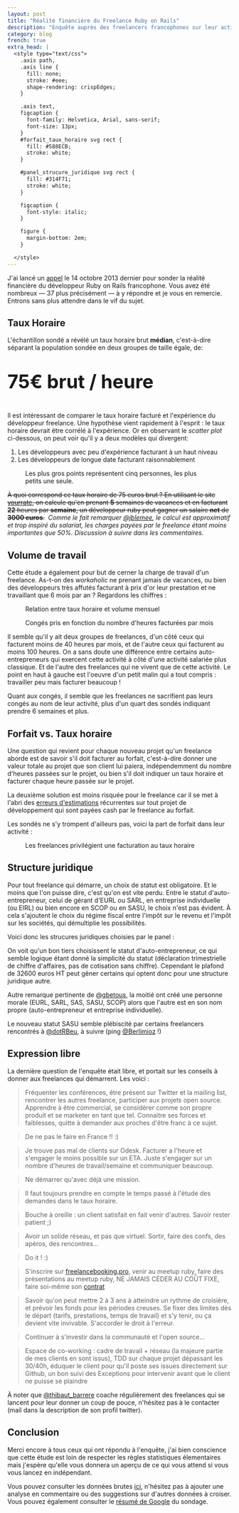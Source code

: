 ```yaml
---
layout: post
title: "Réalité financière du Freelance Ruby on Rails"
description: "Enquête auprès des freelancers francophones sur leur activité"
category: blog
french: true
extra_head: |
  <style type="text/css">
    .axis path,
    .axis line {
      fill: none;
      stroke: #eee;
      shape-rendering: crispEdges;
    }

    .axis text,
    figcaption {
      font-family: Helvetica, Arial, sans-serif;
      font-size: 13px;
    }
    #forfait_taux_horaire svg rect {
      fill: #588ECB;
      stroke: white;
    }

    #panel_strucure_juridique svg rect {
      fill: #314F71;
      stroke: white;
    }

    figcaption {
      font-style: italic;
    }

    figure {
      margin-bottom: 2em;
    }

  </style>
---
```


J'ai lancé un [appel](https://groups.google.com/forum/#!topic/railsfrance/BPwrappeXlc)
le 14 octobre 2013 dernier pour sonder la réalité financière du développeur Ruby on Rails
francophone. Vous avez été nombreux — 37 plus précisément — à y répondre et je vous en remercie. Entrons
sans plus attendre dans le vif du sujet.

## Taux Horaire

L'échantillon sondé a révélé un taux horaire brut **médian**, c'est-à-dire séparant la population
sondée en deux groupes de taille égale, de:

<div class="center" style="font-size: 3em; font-weight: bold; margin: 1em 0">
   75€ brut / heure
</div>

Il est intéressant de comparer le taux horaire facturé et l'expérience du
développeur freelance. Une hypothèse vient rapidement à l'esprit : le taux horaire devrait
être corrélé à l'expérience. Or en observant le *scatter plot* ci-dessous, on peut voir
qu'il y a deux modèles qui divergent:

1. Les développeurs avec peu d'expérience facturant à un haut niveau
2. Les développeurs de longue date facturant raisonnablement

<figure class="center">
  <div id="houly_rate_by_experience_chart">
  </div>
  <figcaption>Les plus gros points représentent cinq personnes, les plus petits une seule.</figcaption>
</figure>

<del>À quoi correspond ce taux horaire de 75 euros brut ? En utilisant le site
[yourrate](http://yourrate.co), on calcule qu'en prenant **5** semaines de
vacances et en facturant **22** heures par **semaine**, un
développeur ruby peut gagner un salaire **net** de **3000 euros**.</del>
<em>&nbsp;Comme le fait remarquer <a href="http://twitter.com/jblemee">@jblemee</a>,
le calcul est approximatif et trop inspiré du salariat, les charges payées par le freelance
étant moins importantes que 50%. Discussion à suivre dans les commentaires.</em>

## Volume de travail

Cette étude a également pour but de cerner la charge de travail d'un freelance.
As-t-on des *workaholic* ne prenant jamais de vacances, ou bien des développeurs
très affutés facturant à prix d'or leur prestation et ne travaillant que 6 mois par an ?
Regardons les chiffres :

<figure class="center">
  <div id="quality_or_quantity">
  </div>
  <figcaption>Relation entre taux horaire et volume mensuel</figcaption>
</figure>


<figure class="center">
  <div id="work_load">
  </div>
  <figcaption>Congés pris en fonction du nombre d'heures facturées par mois</figcaption>
</figure>

Il semble qu'il y ait deux groupes de freelances, d'un côté ceux qui facturent moins
de 40 heures par mois, et de l'autre ceux qui facturent au moins 100 heures.
On a sans doute une différence entre certains auto-entrepreneurs qui exercent cette
activité à côté d'une activité salariée plus classique. Et de l'autre des freelances
qui ne vivent que de cette activité. Le point en haut à gauche est l'oeuvre d'un petit
malin qui a tout compris : travailler peu mais facturer beaucoup !

Quant aux congés, il semble que les freelances ne sacrifient pas leurs congés au nom
de leur activité, plus d'un quart des sondés indiquant prendre 6 semaines et plus.

## Forfait vs. Taux horaire

Une question qui revient pour chaque nouveau projet qu'un freelance aborde est de
savoir s'il doit facturer au forfait, c'est-à-dire donner une valeur totale au projet
que son client lui paiera, indépendemment du nombre d'heures passées sur le projet,
ou bien s'il doit indiquer un taux horaire et facturer chaque heure passée sur le
projet.

La deuxième solution est moins risquée pour le freelance car il se met à l'abri
des [erreurs d'estimations](http://www.quora.com/Engineering-Management/Why-are-software-development-task-estimations-regularly-off-by-a-factor-of-2-3) récurrentes sur tout projet de développement
qui sont payées cash par le freelance au forfait.

Les sondés ne s'y trompent d'ailleurs pas, voici la part de forfait dans leur activité :

<figure class="center">
  <div id="forfait_taux_horaire">
  </div>
  <figcaption>Les freelances privilégient une facturation au taux horaire</figcaption>
</figure>

## Structure juridique

Pour tout freelance qui démarre, un choix de statut est obligatoire. Et le moins
que l'on puisse dire, c'est qu'on est vite perdu. Entre le statut d'auto-entrepreneur,
celui de gérant d'EURL ou SARL, en entreprise individuelle (ou EIRL) ou bien encore
en SCOP ou en SASU, le choix n'est pas évident. À cela s'ajoutent le choix du
régime fiscal entre l'impôt sur le revenu et l'impôt sur les sociétés, qui démultiplie
les possibilités.

Voici donc les strucures juridiques choisies par le panel :

<figure class="center">
  <div id="panel_strucure_juridique">
  </div>
</figure>

On voit qu'un bon tiers choisissent le statut d'auto-entrepreneur,
ce qui semble logique étant donné la
simplicité du statut (déclaration trimestrielle de chiffre d'affaires, pas
de cotisation sans chiffre). Cependant le plafond de 32600 euros HT peut gêner
certains qui optent donc pour une structure juridique autre.

Autre remarque pertinente de [@gbetous](http://twitter.com/gbetous), la moitié
ont créé une personne morale (EURL, SARL, SAS, SASU, SCOP) alors que l'autre est
en son nom propre (auto-entrepreneur et entreprise individuelle).

Le nouveau statut SASU semble plébiscité par certains freelancers rencontrés à
<a href="https://twitter.com/dotrbeu">@dotRBeu</a>, à suivre
(ping <a href="https://twitter.com/Berlimioz">@Berlimioz</a> !)

## Expression libre

La dernière question de l'enquête était libre, et portait sur les conseils à donner
aux freelances qui démarrent. Les voici :

> Fréquenter les conférences, être présent sur Twitter et la mailing list, rencontrer les autres freelance, participer aux projets open source. Apprendre à être commercial, se considérer comme son propre produit et se marketer en tant que tel. Connaitre ses forces et faiblesses, quitte à demander aux proches d'être franc à ce sujet.

> De ne pas le faire en France !! :)

> Je trouve pas mal de clients sur Odesk. Facturer a l'heure et s'engager le moins possible sur un ETA. Juste s'engager sur un nombre d'heures de travail/semaine et communiquer beaucoup.

> Ne démarrer qu'avec déjà une mission.

> Il faut toujours prendre en compte le temps passé à l'étude des demandes dans le taux horaire.

> Bouche à oreille : un client satisfait en fait venir d'autres. Savoir rester patient ;)

> Avoir un solide réseau, et pas que virtuel. Sortir, faire des confs, des apéros, des rencontres...

> Do it ! :)

> S'inscrire sur [freelancebooking.pro](http://freelancebooking.pro/fr), venir au meetup ruby, faire des présentations au meetup ruby, NE JAMAIS CÉDER AU COÛT FIXE, faire soi-même son [contrat](https://github.com/tibastral/contrats-francais)

> Savoir qu'on peut mettre 2 à 3 ans à atteindre un rythme de croisière, et prévoir les fonds pour les périodes creuses. Se fixer des limites dès le départ (tarifs, prestations, temps de travail) et s'y tenir, ou ça devient vite invivable. S'accorder le droit à l'erreur.

> Continuer à s'investir dans la communauté et l'open source...

> Espace de co-working : cadre de travail + réseau (la majeure partie de mes clients en sont issus), TDD sur chaque projet dépassant les 30/40h, éduquer le client pour qu'il poste ses issues directement sur Github, un bon suivi des Exceptions pour intervenir avant que le client ne puisse se plaindre

À noter que [@thibaut_barrere](http://twitter.com/thibaut_barrere) coache régulièrement des freelances qui se lancent pour leur donner un coup de pouce, n'hésitez pas à le contacter (mail dans la description de son profil twitter).

## Conclusion

Merci encore à tous ceux qui ont répondu à l'enquête, j'ai bien conscience que
cette étude est loin de respecter les règles statistiques élementaires mais
j'espère qu'elle vous donnera un aperçu de ce qui vous attend si vous vous lancez
en indépendant.

Vous pouvez consulter les données brutes
[ici](https://github.com/ssaunier/ssaunier.github.io/blob/master/data/french_freelance_ruby_on_rails.tsv),
n'hésitez pas à ajouter une analyse en commentaire ou des suggestions sur d'autres
données à croiser. Vous pouvez également consulter le [résumé de Google](https://docs.google.com/forms/d/1Ge7K6DO54Lzf-1wRwu_nJhYwMfpcXJvxaBMDLxCHNi4/viewanalytics) du sondage.

<script src="http://d3js.org/d3.v3.min.js">
</script>

<script>
var margin = {top: 20, right: 20, bottom: 30, left: 40},
    width = 600 - margin.left - margin.right,
    height = 320 - margin.top - margin.bottom;

var color = d3.scale.category10();

function create_svg(selector) {
  return d3.select(selector).append("svg")
      .attr("width", width + margin.left + margin.right)
      .attr("height", height + margin.top + margin.bottom)
    .append("g")
      .attr("transform", "translate(" + margin.left + "," + margin.top + ")");
}

function x_axis(svg, xAxis, height, width) {
  return svg.append("g")
      .attr("class", "x axis")
      .attr("transform", "translate(0," + height + ")")
      .call(xAxis)
    .append("text")
      .attr("class", "label")
      .attr("x", width)
      .attr("y", -6)
      .style("text-anchor", "end");
}

function y_axis(svg, yAxis) {
  return svg.append("g")
      .attr("class", "y axis")
      .call(yAxis)
    .append("text")
      .attr("class", "label")
      .attr("transform", "rotate(-90)")
      .attr("y", 6)
      .attr("dy", ".71em")
      .style("text-anchor", "end")
}

function plot_dots(svg, data, r, cx, cy, fill) {
  return svg.selectAll(".dot")
      .data(data)
    .enter().append("circle")
      .attr("class", "dot")
      .attr("r", r)
      .attr("cx", cx)
      .attr("cy", cy)
      .style("fill", fill);
}

function type(d) {
  d.hourlyRate = +d.hourlyRate;
  d.monthBilledHours = +d.monthBilledHours;
  d.experience = +d.experience;
  d.holidayWeeks = +d.holidayWeeks;
  return d;
}

(function() {
  var x = d3.scale.linear()
    .range([0, width]);

  var y = d3.scale.linear()
    .range([height, 0]);

  var xAxis = d3.svg.axis()
      .scale(x.domain([0, 6]))
      .tickValues([0, 1, 2, 3, 4, 5])
      .tickFormat(function (d) { return d; })
      .orient("bottom");

  var yAxis = d3.svg.axis()
      .scale(y)
      .tickValues([0, 25, 50, 75, 100, 125, 150])
      .orient("left");

  var svg = create_svg("#houly_rate_by_experience_chart");

  d3.tsv("/data/french_freelance_ruby_on_rails.tsv", type, function(error, data) {
    var tuples = {};
    var max_r = 0;
    var tuple_selector = function(d) {
      return d.experience + "-" + d.hourlyRate;
    }
    data.forEach(function(d) {
      var key = tuple_selector(d);
      if (tuples[key]) {
        tuples[key] += 1;
      } else {
        tuples[key] = 1;
      }
      max_r = Math.max(max_r, tuples[key]);
    });

    var r = d3.scale.linear()
              .domain([1, max_r])
              .range([3, 15]);

    y.domain(d3.extent(data, function(d) { return d.hourlyRate; })).nice();

    x_axis(svg, xAxis, height, width)
      .text("Expérience (années)");

    y_axis(svg, yAxis)
      .text("Taux horaire (€)");

    var vLineY = height * 4.0 / 7 + 3;
    svg.selectAll(".vline").data(d3.range(26)).enter()
      .append("line")
      .attr("y1", vLineY)
      .attr("y2", vLineY)
      .attr("x1", 0)
      .attr("x2", width)
      .style("stroke", "#eee")
      .style("shape-rendering", "crispEdges");

    plot_dots(svg, data,
      function(d) { return r(tuples[tuple_selector(d)]); },
      function(d) { return x(d.experience); },
      function(d) { return y(d.hourlyRate); },
      function(d) { return color(d.hourlyRate >= 75); });
  });
})();

(function() {
  var x = d3.scale.linear()
    .range([0, width]);

  var y = d3.scale.linear()
    .range([height, 0]);

  var xAxis = d3.svg.axis()
      .scale(x.domain([0, 180]))
      .ticks(9)
      .tickFormat(function (d) { return d; })
      .orient("bottom");

  var yAxis = d3.svg.axis()
      .scale(y.domain([0, 6]))
      .tickValues([0, 1, 2, 3, 4, 5, "6+"])
      .tickFormat(function (d) { return d; })
      .orient("left");

  var svg = create_svg("#work_load");

  d3.tsv("/data/french_freelance_ruby_on_rails.tsv", type, function(error, data) {
    var tuples = {};
    var max_r = 0;
    var tuple_selector = function(d) {
      return d.monthBilledHours + "-" + d.holidayWeeks;
    }

    data.forEach(function(d) {
      var key = tuple_selector(d);

      if (tuples[key]) {
        tuples[key] += 1;
      } else {
        tuples[key] = 1;
      }
      max_r = Math.max(max_r, tuples[key]);
    });

    var r = d3.scale.linear()
              .domain([1, max_r])
              .range([3, 15]);

    x_axis(svg, xAxis, height, width)
      .text("Volume mensuel facturé (heures)");

    y_axis(svg, yAxis)
      .text("Congés (semaines)")

    plot_dots(svg, data,
      function(d) { return r(tuples[tuple_selector(d)]); },
      function(d) { return x(d.monthBilledHours); },
      function(d) { return y(d.holidayWeeks); },
      "green");
  });
})();

(function() {
  var x = d3.scale.linear()
    .range([0, width]);

  var y = d3.scale.linear()
    .range([height, 0]);

  var xAxis = d3.svg.axis()
      .scale(x.domain([0, 180]))
      .ticks(9)
      .tickFormat(function (d) { return d; })
      .orient("bottom");

  var yAxis = d3.svg.axis()
      .scale(y)
      .tickValues([0, 25, 50, 75, 100, 125, 150])
      .orient("left");

  var svg = create_svg("#quality_or_quantity");

  d3.tsv("/data/french_freelance_ruby_on_rails.tsv", type, function(error, data) {
    var tuples = {};
    var max_r = 0;
    var tuple_selector = function(d) {
      return d.monthBilledHours + "-" + d.hourlyRate;
    }

    data.forEach(function(d) {
      var key = tuple_selector(d);

      if (tuples[key]) {
        tuples[key] += 1;
      } else {
        tuples[key] = 1;
      }
      max_r = Math.max(max_r, tuples[key]);
    });

    var r = d3.scale.linear()
              .domain([1, max_r])
              .range([3, 15]);

    y.domain(d3.extent(data, function(d) { return d.hourlyRate; })).nice();

    x_axis(svg, xAxis, height, width)
      .text("Volume mensuel facturé (heures)");

    y_axis(svg, yAxis)
      .text("Taux horaire (€)")

    plot_dots(svg, data,
      function(d) { return r(tuples[tuple_selector(d)]); },
      function(d) { return x(d.monthBilledHours); },
      function(d) { return y(d.hourlyRate); },
      function(d) { return color(d.hourlyRate >= 75); });
  });
})();

(function() {
  var x = d3.scale.ordinal()
      .rangeRoundBands([0, width], .1);

  var y = d3.scale.linear()
      .range([height, 0]);

  var xAxis = d3.svg.axis()
      .scale(x)
      .orient("bottom");

  var yAxis = d3.svg.axis()
      .scale(y)
      .orient("left");

  var svg = create_svg("#forfait_taux_horaire");
  // Title
  svg.append("text")
        .attr("x", (width / 2))
        .attr("y", 0)
        .attr("text-anchor", "middle")
        .style("font-size", "16px")
        .text("Part de projets facturés au forfait");

  d3.tsv("/data/french_freelance_ruby_on_rails.tsv", type, function(error, data) {

    var aggregated = d3.nest()
                   .key(function(d) { return d.fixedPriceRatio })
                   .rollup(function(d) { return d3.sum(d, function(e) { return 1 }); })
                   .entries(data)
                   .map(function(d) { return {fixedPriceRatio: d.key, frequency: d.values}; })
                   .sort(function(a, b) { return d3.ascending(a.fixedPriceRatio, b.fixedPriceRatio); });

    x.domain(aggregated.map(function(d) { return d.fixedPriceRatio; }));
    y.domain([0, d3.max(aggregated, function(d) { return d.frequency; })]);

    svg.append("g")
        .attr("class", "x axis")
        .attr("transform", "translate(0," + height + ")")
        .call(xAxis);

    svg.append("g")
        .attr("class", "y axis")
        .call(yAxis);

    svg.selectAll(".bar")
        .data(aggregated)
      .enter().append("rect")
        .attr("class", "bar")
        .attr("x", function(d) { return x(d.fixedPriceRatio); })
        .attr("width", x.rangeBand())
        .attr("y", function(d) { return y(d.frequency); })
        .attr("height", function(d) { return height - y(d.frequency); });
  });


})();

(function() {
  var x = d3.scale.ordinal()
      .rangeRoundBands([0, width], .1);

  var y = d3.scale.linear()
      .range([height, 0]);

  var xAxis = d3.svg.axis()
      .scale(x)
      .orient("bottom");

  var yAxis = d3.svg.axis()
      .scale(y)
      .orient("left");

  var svg = create_svg("#panel_strucure_juridique");
  // Title
  svg.append("text")
        .attr("x", (width / 2))
        .attr("y", 0)
        .attr("text-anchor", "middle")
        .style("font-size", "16px");

  d3.tsv("/data/french_freelance_ruby_on_rails.tsv", function(error, data) {

    var aggregated = d3.nest()
                   .key(function(d) { return d.companyForm })
                   .rollup(function(d) { return d3.sum(d, function(e) { return 1 }); })
                   .entries(data)
                   .map(function(d) { return {companyForm: d.key, frequency: d.values}; })
                   .sort(function(a, b) { return d3.ascending(a.companyForm, b.companyForm); });

    x.domain(aggregated.map(function(d) { return d.companyForm; }));
    y.domain([0, d3.max(aggregated, function(d) { return d.frequency; })]);

    svg.append("g")
        .attr("class", "x axis")
        .attr("transform", "translate(0," + height + ")")
        .call(xAxis);

    svg.append("g")
        .attr("class", "y axis")
        .call(yAxis);

    svg.selectAll(".bar")
        .data(aggregated)
      .enter().append("rect")
        .attr("class", "bar")
        .attr("x", function(d) { return x(d.companyForm); })
        .attr("width", x.rangeBand())
        .attr("y", function(d) { return y(d.frequency); })
        .attr("height", function(d) { return height - y(d.frequency); });
  });


})();

</script>